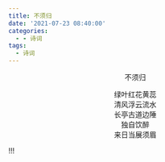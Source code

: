 ```yaml
---
title: 不须归
date: '2021-07-23 08:40:00'
categories:
  - - 诗词
tags:
  - 诗词
---
```

<p align="center">不须归</p>
<p align="center">
绿叶红花黄蕊<br/>
清风浮云流水<br/>
长亭古道边陲<br/>
独自饮醉<br/>
来日当展须眉<br/>
</p>
!!!

